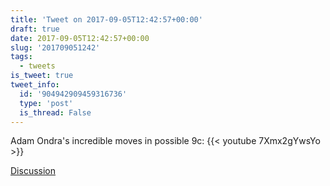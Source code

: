 ```yaml
---
title: 'Tweet on 2017-09-05T12:42:57+00:00'
draft: true
date: 2017-09-05T12:42:57+00:00
slug: '201709051242'
tags:
  - tweets
is_tweet: true
tweet_info:
  id: '904942909459316736'
  type: 'post'
  is_thread: False
---
```




Adam Ondra's incredible moves in possible 9c: {{< youtube 7Xmx2gYwsYo >}}

[Discussion](https://x.com/sytelus/status/904942909459316736)
